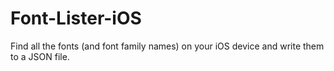Font-Lister-iOS
===============

Find all the fonts (and font family names) on your iOS device and write them to a JSON file.
